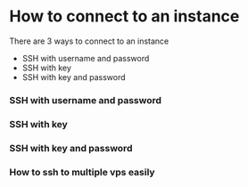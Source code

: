 # How to connect to an instance
There are 3 ways to connect to an instance

* SSH with username and password
* SSH with key
* SSH with key and password


### SSH with username and password
### SSH with key
### SSH with key and password
### How to ssh to multiple vps easily 
